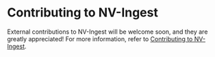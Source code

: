 # Contributing to NV-Ingest

External contributions to NV-Ingest will be welcome soon, and they are greatly appreciated! 
For more information, refer to [Contributing to NV-Ingest](https://github.com/NVIDIA/nv-ingest/blob/main/CONTRIBUTING.md).
